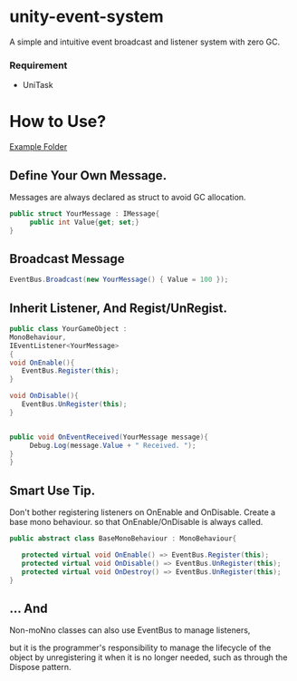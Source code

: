 # unity-event-system

A simple and intuitive event broadcast and listener system with zero GC. 


### Requirement
- UniTask
 
 


# How to Use?
[Example Folder](https://github.com/shlifedev/unity-event-system/tree/main/GameEvent/Example)

## Define Your Own Message.

Messages are always declared as struct to avoid GC allocation. 

```cs
public struct YourMessage : IMessage{
     public int Value{get; set;}
}
```


## Broadcast Message

```cs
EventBus.Broadcast(new YourMessage() { Value = 100 });
```


## Inherit Listener, And Regist/UnRegist.
```cs
public class YourGameObject :
MonoBehaviour, 
IEventListener<YourMessage>
{
void OnEnable(){
   EventBus.Register(this);
}

void OnDisable(){
   EventBus.UnRegister(this);
}


public void OnEventReceived(YourMessage message){
     Debug.Log(message.Value + " Received. ");
}
}
```

 


## Smart Use Tip.

Don't bother registering listeners on OnEnable and OnDisable. 
Create a base mono behaviour. so that OnEnable/OnDisable is always called.

```cs
public abstract class BaseMonoBehaviour : MonoBehaviour{

   protected virtual void OnEnable() => EventBus.Register(this);
   protected virtual void OnDisable() => EventBus.UnRegister(this); 
   protected virtual void OnDestroy() => EventBus.UnRegister(this); 
}
```


## ... And

Non-moNno classes can also use EventBus to manage listeners,

but it is the programmer's responsibility to manage the lifecycle of the object by unregistering it when it is no longer needed, such as through the Dispose pattern. 
